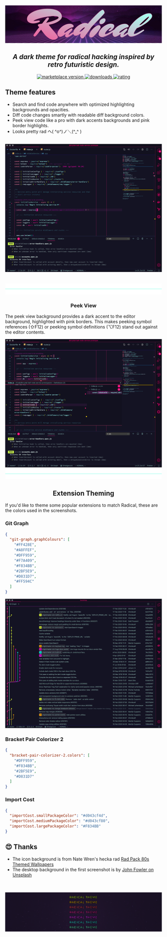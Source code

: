 <br />
<div align="center">
  <img src="https://raw.githubusercontent.com/DHedgecock/radical-vscode/master/assets/radical.jpg" alt="VSCode Radical Theme" />
</div>

<h2 align="center">
  <em>A dark theme for radical hacking inspired by retro futuristic design.</em>
</h2>

<p align="center">
  <!-- marketplace version -->
  <a href="https://marketplace.visualstudio.com/items?itemName=dhedgecock.radical-vscode">
    <img alt="marketplace version" src="https://img.shields.io/vscode-marketplace/v/dhedgecock.radical-vscode.svg?maxAge=3600&style=for-the-badge&labelColor=1C1E26&color=72d4c2">
  </a>
  <!-- downloads -->
  <a href="https://marketplace.visualstudio.com/items?itemName=dhedgecock.radical-vscode">
    <img alt="downloads" src="https://img.shields.io/visual-studio-marketplace/i/dhedgecock.radical-vscode.svg?maxAge=3600&style=for-the-badge&labelColor=1C1E26&color=ff428e">
  </a>
  <!-- rating -->
  <a href="https://marketplace.visualstudio.com/items?itemName=dhedgecock.radical-vscode">
    <img alt="rating" src="https://img.shields.io/visual-studio-marketplace/stars/dhedgecock.radical-vscode.svg?maxAge=86400&style=for-the-badge&labelColor=1C1E26&color=864df8">
  </a>
</p>

## Theme features

- Search and find code anywhere with optimized highlighting backgrounds and
  opacities.
- Diff code changes smartly with readable diff background colors.
- Peek view code like a pro with dark accents backgrounds and pink border
  highlights.
- Looks pretty rad ヘ( ^o^)ノ＼(^\_^ )

<br />

<div align="center">
  <img
    src="https://raw.githubusercontent.com/DHedgecock/radical-vscode/master/assets/editor.jpg"
    role="presentation"
  />
</div>

<br />
<br />

<div align="center">
  <img
    src="https://raw.githubusercontent.com/DHedgecock/radical-vscode/master/assets/blue-hr.png"
    role="presentation"
  />
</div>

<h3 align="center">
  <strong>
    Peek View
  </strong>
</h3>

The peek view background provides a dark accent to the editor background,
highlighted with pink borders. This makes peeking symbol references (⇧F12) or
peeking symbol definitions (⌥F12) stand out against the editor contents.

<div align="center">
  <img
    src="https://raw.githubusercontent.com/DHedgecock/radical-vscode/master/assets/peek-view.jpg"
    role="presentation"
  />
</div>

<!-- <h3 align="center">
  <strong>
    Diff backgrounds
  </strong>
</h3>

Diff background color use a very low opacity for readability when using the diff
editor.

<div align="center">
  <img
    src="./assets/diff-colors.png"
    alt="Red and green backgrounds are readable"
  />
</div>

<h3 align="center">
  <strong>
    Highlighting
  </strong>
</h3>

<div align="center">
  <img
    src="./assets/blue-hr.png"
    role="presentation"
  />
</div>

Highlighting theming is intended to provide useful highlighting colors while
maintaining readability. Many of the highlights can occur at the same time, so
colors were chosen that could be overlain using opacities.

<div align="center">
  <img
    src="./assets/selection-colors.png"
    alt="current selection highlight is a light visible"
  />
  <img
    src="./assets/highlight-colors.png"
    alt="current find match highlight is visible"
  />
</div> -->

<div align="center">
  <img
    src="https://raw.githubusercontent.com/DHedgecock/radical-vscode/master/assets/blue-hr.png"
  />
</div>

<h2 align="center">
  <strong>
    Extension Theming
  </strong>
</h2>

If you'd like to theme some popular extensions to match Radical, these are the
colors used in the screenshots.

### Git Graph

```json
{
  "git-graph.graphColours": [
    "#FF428E",
    "#A8FFEF",
    "#DFF959",
    "#F7A409",
    "#F834BB",
    "#2BF5E9",
    "#D831D7",
    "#FF594C"
  ]
}
```

<div align="center">
  <img
    src="https://raw.githubusercontent.com/DHedgecock/radical-vscode/master/assets/git-graph.jpg"
    role="presentation"
  />
</div>

### Bracket Pair Colorizer 2

```json
{
  "bracket-pair-colorizer-2.colors": [
    "#DFF959",
    "#F834BB",
    "#2BF5E9",
    "#D831D7"
  ]
}
```

### Import Cost

```json
{
  "importCost.smallPackageColor": "#d043cf4d",
  "importCost.mediumPackageColor": "#d043cf80",
  "importCost.largePackageColor": "#F834BB"
}
```

## 😍 Thanks

- The icon background is from Nate Wren's hecka rad
  [Rad Pack 80s Themed Wallpapers](https://natewren.com/rad-pack-80s-themed-hd-wallpapers/)
- The desktop background in the first screenshot is by
  [John Fowler on Unsplash](https://unsplash.com/photos/RsRTIofe0HE)

<br />
<br />

<div align="center">
  <img src="https://raw.githubusercontent.com/DHedgecock/radical-vscode/master/assets/neons.png" role="presentation" />
</div>
